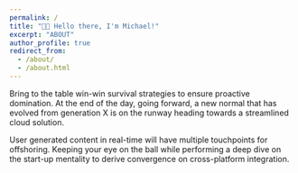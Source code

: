 ```yaml
---
permalink: /
title: "👋🏼 Hello there, I'm Michael!"
excerpt: "ABOUT"
author_profile: true
redirect_from:
  - /about/
  - /about.html
---
```


Bring to the table win-win survival strategies to ensure proactive domination. At the end of the day, going forward, a new normal that has evolved from generation X is on the runway heading towards a streamlined cloud solution.

User generated content in real-time will have multiple touchpoints for offshoring. Keeping your eye on the ball while performing a deep dive on the start-up mentality to derive convergence on cross-platform integration.
